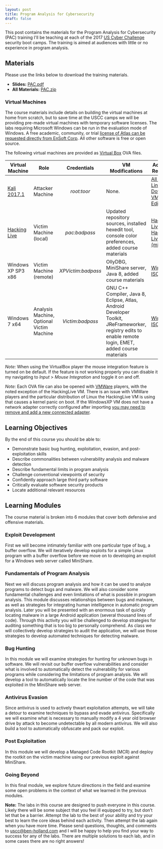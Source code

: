 ```yaml
---
layout: post
title: Program Analysis for Cybersecurity
draft: false
---
```

This post contains the materials for the Program Analysis for Cybersecurity (PAC) training I'll be teaching at each of the 2017 [US Cyber Challenge](https://www.uscyberchallenge.org/cyber-camps/) security boot camps. The  training is aimed at audiences with little or no experience in program analysis.

## Materials
Please use the links below to download the training materials.

- **Slides:** [PAC.pdf](https://github.com/benjholla/PAC/raw/master/slides/PAC.pdf)
- **All Materials:** [PAC.zip](https://github.com/benjholla/PAC/archive/master.zip)

### Virtual Machines
The course materials include details on building the virtual machines at home from scratch, but to save time at the USCC camps we will be providing pre-made virtual machines with temporary software licenses. The labs requiring Microsoft Windows can be run in the evaluation mode of Windows. A free academic, community, or trial [license of Atlas can be requested directly from EnSoft Corp](http://www.ensoftcorp.com/atlas/). All other software is free or open source.

The following virtual machines are provided as [Virtual Box](https://www.virtualbox.org) OVA files.

| **Virtual Machine**                                                                                                                                                                | **Role**                                  |   **Credentials**  | **VM Modifications**                                                                                                                                     | **Additional Resources**                                                                                                                      |
|------------------------------------------------------------------------------------------------------------------------------------------------------------------------------------|-------------------------------------------|:------------------:|----------------------------------------------------------------------------------------------------------------------------------------------------------|-----------------------------------------------------------------------------------------------------------------------------------------------|
| [Kali 2017.1](https://images.offensive-security.com/virtual-images/Kali-Linux-2017.1-vbox-amd64.ova) | Attacker Machine                          |     *root:toor*    | None.                                                                                                                                                    | [All Kali Linux Downloads](https://www.kali.org/downloads/), [VMware Edition](https://images.offensive-security.com/virtual-images/Kali-Linux-2017.1-vm-amd64.7z)                                                                                       |
| [Hacking Live](http://www.benjaminsbox.com/pac/HackingLive.ova)                                                                                                                    | Victim Machine (local)                    |    *pac:badpass*   | Updated repository sources, installed hexedit tool, console color preferences, added course materials                                                    | [Hacking Live ISO](https://www.nostarch.com/hackingCD.htm), [Hacking Live ISO (mirror)](http://www.benjaminsbox.com/pac/hacking-live-1.0.iso) |
| Windows XP SP3 x86                                                                                                          | Victim Machine (remote)                   | *XPVictim:badpass* | OllyDBG, MiniShare server, Java 8, added course materials                                                                                                | [WinXPSP3 ISO](http://www.benjaminsbox.com/pac/en_windows_xp_professional_with_service_pack_3_x86.iso)                                        |
| Windows 7 x64                                                                                                           | Analysis Machine, Optional Victim Machine |  *Victim:badpass*  | GNU C++ Compiler, Java 8, Eclipse, Atlas, Android Developer Toolkit, JReFrameworker, registry edits to enable remote login, EMET, added course materials | [Win7SP1 ISO](http://www.benjaminsbox.com/pac/en_windows_7_professional_with_sp1_x64.iso)                                                     |

*Note:* When using the VirtualBox player the mouse integration feature is turned on be default. If the feature is not working properly you can disable it my navigating to *Input* &gt; *Mouse Integration* and toggle it on and off.

*Note:* Each OVA file can also be opened with [VMWare](https://www.vmware.com) players, with the noted exception of the HackingLive VM. There is an issue with VMWare players and the particular distribution of Linux the HackingLive VM is using that causes a kernel panic on boot. If the WindowsXP VM does not have a network adapter correctly configured after importing [you may need to remove and add a new connected adapter](https://communities.vmware.com/thread/105104).

## Learning Objectives
By the end of this course you should be able to:

- Demonstrate basic bug hunting, exploitation, evasion, and post-exploitation skills
- Describe commonalities between vulnerability analysis and malware detection
- Describe fundamental limits in program analysis
- Challenge conventional viewpoints of security
- Confidently approach large third party software
- Critically evaluate software security products
- Locate additional relevant resources

## Learning Modules
The course material is broken into 6 modules that cover both defensive and offensive materials.

### Exploit Development
First we will become intimately familiar with one particular type of bug, a buffer overflow. We will iteratively develop exploits for a simple Linux program with a buffer overflow before we move on to developing an exploit for a Windows web server called MiniShare.

### Fundamentals of Program Analysis
Next we will discuss program analysis and how it can be used to analyze programs to detect bugs and malware. We will also consider some fundamental challenges and even limitations of what is possible in program analysis. This module discusses relationships between bugs and malware, as well as strategies for integrating human intelligence in automatic program analysis. Later you will be presented with an enormous task of quickly locating malware in a large Android application (several thousand lines of code). Through this activity you will be challenged to develop strategies for auditing something that is too big to personally comprehend. As class we will collectively develop strategies to audit the application, we will use those strategies to develop automated techniques for detecting malware.

### Bug Hunting
In this module we will examine strategies for hunting for unknown bugs in software. We will revisit our buffer overflow vulnerabilities and consider what is involved to automatically detect the vulnerability for various programs while considering the limitations of program analysis. We will develop a tool to automatically locate the line number of the code that was exploited in the MiniShare web server.

### Antivirus Evasion
Since antivirus is used to actively thwart exploitation attempts, we will take a detour to examine techniques to bypass and evade antivirus. Specifically we will examine what is necessary to manually modify a 4 year old browser drive by attack to become undetectable by all modern antivirus. We will also build a tool to automatically obfuscate and pack our exploit.

### Post Exploitation
In this module we will develop a Managed Code Rootkit (MCR) and deploy the rootkit on the victim machine using our previous exploit against MiniShare. 

### Going Beyond
In this final module, we explore future directions in the field and examine some open problems in the context of what we learned in the previous modules.

**Note:** The labs in this course are designed to push everyone in this course. Likely there will be some subject that you feel ill equipped to try, but don’t let that be a barrier. Attempt the lab to the best of your ability and try your best to learn the core ideas behind each activity. Then attempt the lab again when you have more time. Please send questions, thoughts, and comments to [uscc@ben-holland.com](mailto:uscc@ben-holland.com?Subject=PAC%20USCC%202017) and I will be happy to help you find your way to success for any of the labs. There are multiple solutions to each lab, and in some cases there are no right answers!
